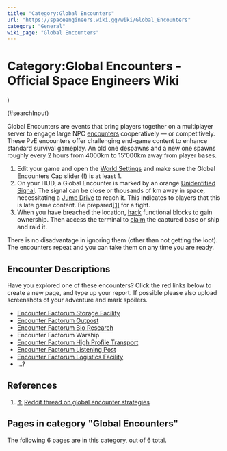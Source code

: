 ```yaml
---
title: "Category:Global Encounters"
url: "https://spaceengineers.wiki.gg/wiki/Global_Encounters"
category: "General"
wiki_page: "Global Encounters"
---
```


# Category:Global Encounters - Official Space Engineers Wiki

)

(#searchInput)

Global Encounters are events that bring players together on a multiplayer server to engage large NPC [encounters](https://spaceengineers.wiki.gg/wiki/Encounters "Encounters") cooperatively — or competitively. These PvE encounters offer challenging end-game content to enhance standard survival gameplay. An old one despawns and a new one spawns roughly every 2 hours from 4000km to 15'000km away from player bases.

1.  Edit your game and open the [World Settings](https://spaceengineers.wiki.gg/wiki/World_Settings "World Settings") and make sure the Global Encounters Cap slider (!) is at least 1.
2.  On your HUD, a Global Encounter is marked by an orange [Unidentified Signal](https://spaceengineers.wiki.gg/wiki/Unidentified_Signals "Unidentified Signals"). The signal can be close or thousands of km away in space, necessitating a [Jump Drive](https://spaceengineers.wiki.gg/wiki/Jump_Drive "Jump Drive") to reach it. This indicates to players that this is late game content. Be prepared[\[1\]](#cite_note-1) for a fight.
3.  When you have breached the location, [hack](https://spaceengineers.wiki.gg/wiki/Hacking#Can_I_hack_Prototech_Blocks? "Hacking") functional blocks to gain ownership. Then access the terminal to [claim](https://spaceengineers.wiki.gg/wiki/Claim_NPC_Ship "Claim NPC Ship") the captured base or ship and raid it.

There is no disadvantage in ignoring them (other than not getting the loot). The encounters repeat and you can take them on any time you are ready.

## Encounter Descriptions

Have you explored one of these encounters? Click the red links below to create a new page, and type up your report. If possible please also upload screenshots of your adventure and mark spoilers.

*   [Encounter Factorum Storage Facility](https://spaceengineers.wiki.gg/wiki/Encounter_Factorum_Storage_Facility "Encounter Factorum Storage Facility")
*   [Encounter Factorum Outpost](https://spaceengineers.wiki.gg/wiki/Encounter_Factorum_Outpost "Encounter Factorum Outpost")
*   [Encounter Factorum Bio Research](https://spaceengineers.wiki.gg/wiki/Encounter_Factorum_Bio_Research "Encounter Factorum Bio Research")
*   Encounter Factorum Warship
*   [Encounter Factorum High Profile Transport](https://spaceengineers.wiki.gg/wiki/Encounter_Factorum_High_Profile_Transport "Encounter Factorum High Profile Transport")
*   [Encounter Factorum Listening Post](https://spaceengineers.wiki.gg/wiki/Encounter_Factorum_Listening_Post "Encounter Factorum Listening Post")
*   [Encounter Factorum Logistics Facility](https://spaceengineers.wiki.gg/wiki/Encounter_Factorum_Logistics_Facility "Encounter Factorum Logistics Facility")
*   ...?

## References

1.  [↑](#cite_ref-1 "Jump up") [Reddit thread on global encounter strategies](https://www.reddit.com/r/spaceengineers/comments/1i5iltt/so_how_on_earth_are_you_supposed_to_play_this_game/)

## Pages in category "Global Encounters"

The following 6 pages are in this category, out of 6 total.